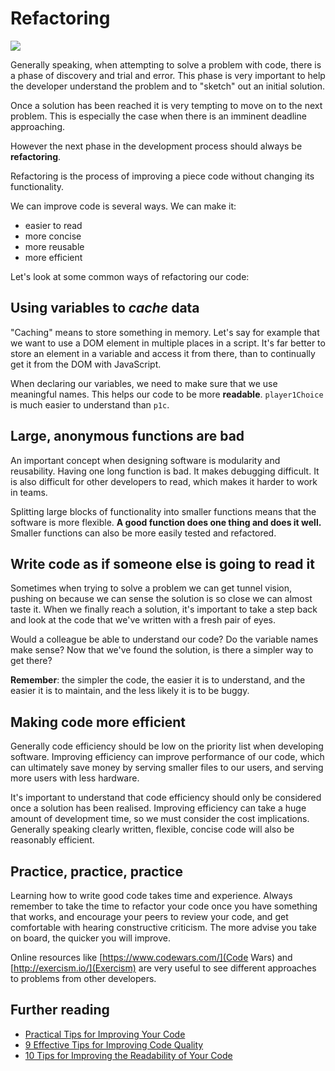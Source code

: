 # Refactoring

![](https://www.allaboutcircuits.com/uploads/articles/red-green-refactor.png)

Generally speaking, when attempting to solve a problem with code, there is a phase of discovery and trial and error. This phase is very important to help the developer understand the problem and to "sketch" out an initial solution.

Once a solution has been reached it is very tempting to move on to the next problem. This is especially the case when there is an imminent deadline approaching.

However the next phase in the development process should always be **refactoring**.

Refactoring is the process of improving a piece code without changing its functionality.

We can improve code is several ways. We can make it:

* easier to read
* more concise
* more reusable
* more efficient

Let's look at some common ways of refactoring our code:

## Using variables to _cache_ data

"Caching" means to store something in memory. Let's say for example that we want to use a DOM element in multiple places in a script. It's far better to store an element in a variable and access it from there, than to continually get it from the DOM with JavaScript.

When declaring our variables, we need to make sure that we use meaningful names. This helps our code to be more **readable**. `player1Choice` is much easier to understand than `p1c`.

## Large, anonymous functions are bad

An important concept when designing software is modularity and reusability. Having one long function is bad. It makes debugging difficult. It is also difficult for other developers to read, which makes it harder to work in teams.

Splitting large blocks of functionality into smaller functions means that the software is more flexible. **A good function does one thing and does it well.** Smaller functions can also be more easily tested and refactored.

## Write code as if someone else is going to read it

Sometimes when trying to solve a problem we can get tunnel vision, pushing on because we can sense the solution is so close we can almost taste it. When we finally reach a solution, it's important to take a step back and look at the code that we've written with a fresh pair of eyes.

Would a colleague be able to understand our code? Do the variable names make sense? Now that we've found the solution, is there a simpler way to get there?

**Remember**: the simpler the code, the easier it is to understand, and the easier it is to maintain, and the less likely it is to be buggy.

## Making code more efficient

Generally code efficiency should be low on the priority list when developing software. Improving efficiency can improve performance of our code, which can ultimately save money by serving smaller files to our users, and serving more users with less hardware.

It's important to understand that code efficiency should only be considered once a solution has been realised. Improving efficiency can take a huge amount of development time, so we must consider the cost implications. Generally speaking clearly written, flexible, concise code will also be reasonably efficient.

## Practice, practice, practice

Learning how to write good code takes time and experience. Always remember to take the time to refactor your code once you have something that works, and encourage your peers to review your code, and get comfortable with hearing constructive criticism. The more advise you take on board, the quicker you will improve.

Online resources like [https://www.codewars.com/](Code Wars) and [http://exercism.io/](Exercism) are very useful to see different approaches to problems from other developers.

## Further reading

* [Practical Tips for Improving Your Code](https://code.tutsplus.com/articles/practical-tips-for-improving-your-code--wp-28228)
* [9 Effective Tips for Improving Code Quality](http://www.xmcgraw.com/9-effective-tips-for-improving-code-quality/)
* [10 Tips for Improving the Readability of Your Code](https://dzone.com/articles/10-tips-how-to-improve-the-readability-of-your-sof)
